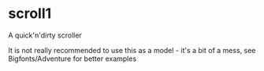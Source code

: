 # scroll1

A quick'n'dirty scroller

It is not really recommended to use this as a model - it's a bit of a mess, see Bigfonts/Adventure for better examples